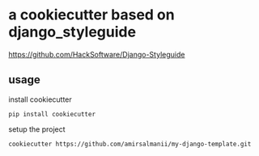 # a cookiecutter based on django_styleguide

https://github.com/HackSoftware/Django-Styleguide

## usage

install cookiecutter
```
pip install cookiecutter
```

setup the project
```
cookiecutter https://github.com/amirsalmanii/my-django-template.git
```
